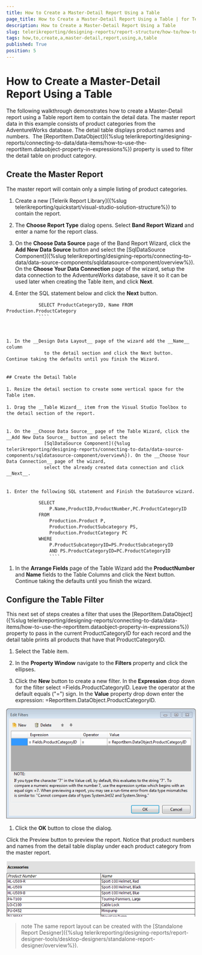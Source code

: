 ```yaml
---
title: How to Create a Master-Detail Report Using a Table
page_title: How to Create a Master-Detail Report Using a Table | for Telerik Reporting Documentation
description: How to Create a Master-Detail Report Using a Table
slug: telerikreporting/designing-reports/report-structure/how-to/how-to-create-a-master-detail-report-using-a-table
tags: how,to,create,a,master-detail,report,using,a,table
published: True
position: 5
---
```


# How to Create a Master-Detail Report Using a Table



The following walkthrough demonstrates how to create a Master-Detail report using a Table report item
        to contain the detail data. The master report data in this example consists of product categories from the
        AdventureWorks database. The detail table displays product names and numbers. 
        The [ReportItem.DataObject]({%slug telerikreporting/designing-reports/connecting-to-data/data-items/how-to-use-the-reportitem.dataobject-property-in-expressions%}) property is used to filter the detail
        table on product category.
      

## Create the Master Report

The master report will contain only a simple listing of product categories.

1. Create a new [Telerik Report Library]({%slug telerikreporting/quickstart/visual-studio-solution-structure%}) to contain the report.
            

1. The __Choose Report Type__ dialog opens. Select __Band Report Wizard__ and enter a name for the report class.
            

1. On the __Choose Data Source__ page of the Band Report Wizard, click the __Add New Data Source__ button and select the
              [SqlDataSource Component]({%slug telerikreporting/designing-reports/connecting-to-data/data-source-components/sqldatasource-component/overview%}). On the __Choose Your Data Connection__ page of the wizard,
              setup the data connection to the AdventureWorks database, save it so it can be used later when creating
              the Table item, and click __Next__.
            

1. Enter the SQL statement below and click the __Next__ button.
            

````
			SELECT ProductCategoryID, Name FROM Production.ProductCategory
			````



1. In the __Design Data Layout__ page of the wizard add the __Name__ column
              to the detail section and click the Next button. Continue taking the defaults until you finish the Wizard.
            

## Create the Detail Table

1. Resize the detail section to create some vertical space for the Table item.

1. Drag the __Table Wizard__ item from the Visual Studio Toolbox to the detail section of the report.
            

1. On the __Choose Data Source__ page of the Table Wizard, click the __Add New Data Source__ button and select the
              [SqlDataSource Component]({%slug telerikreporting/designing-reports/connecting-to-data/data-source-components/sqldatasource-component/overview%}). On the __Choose Your Data Connection__ page of the wizard,
              select the already created data connection and click __Next__.
            

1. Enter the following SQL statement and Finish the DataSource wizard.

````
				SELECT 
					P.Name,ProductID,ProductNumber,PC.ProductCategoryID
				FROM 
					Production.Product P,
					Production.ProductSubcategory PS,
					Production.ProductCategory PC
				WHERE 
					P.ProductSubcategoryID=PS.ProductSubcategoryID
					AND PS.ProductCategoryID=PC.ProductCategoryID
					````



1. In the __Arrange Fields__ page of the Table Wizard add the __ProductNumber__ and __Name__ fields
              to the Table Columns and click the Next button. Continue taking the defaults until you finish the wizard.
            

## Configure the Table Filter

This next set of steps creates a filter that uses the [ReportItem.DataObject]({%slug telerikreporting/designing-reports/connecting-to-data/data-items/how-to-use-the-reportitem.dataobject-property-in-expressions%}) property to
          pass in the current ProductCategoryID for each record and the detail table prints all products that have that ProductCategoryID.
        

1. Select the Table item.
            

1. In the __Property Window__ navigate to the __Filters__ property and click the ellipses.
            

1. Click the __New__ button to create a new filter. In the __Expression__ drop down
              for the filter select =Fields.ProductCategoryID. Leave the operator at the default equals ("=") sign. In the
              __Value__ property drop down enter the expression: =ReportItem.DataObject.ProductCategoryID.
              
  ![Master Detail Table 0001](images/MasterDetailTable0001.png)

1. Click the __OK__ button to close the dialog.
            

Click the Preview button to preview the report.
          Notice that product numbers and names from the detail table display under each product category from the master report.
          
  ![Master Detail Table 0002](images/MasterDetailTable0002.png)

>note The same report layout can be created with the [Standalone Report Designer]({%slug telerikreporting/designing-reports/report-designer-tools/desktop-designers/standalone-report-designer/overview%}).          

